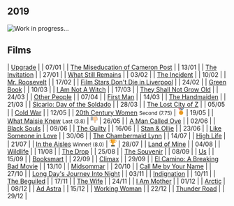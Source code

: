## 2019

![Work in progress...](https://www.markspaneth.com/assets/images/blog/_list_image/02_02_18_508408464_AAB_560x292.jpg)

## Films

| [Upgrade](https://www.imdb.com/title/tt6499752/) | | 07/01 |
| [The Miseducation of Cameron Post](https://www.imdb.com/title/tt6257174/) | | 13/01 |
| [The Invitation](https://www.imdb.com/title/tt2400463/) | | 27/01 |
| [What Still Remains](https://www.imdb.com/title/tt6013156/) | | 03/02 |
| [The Incident](https://www.imdb.com/title/tt3528756/) | | 10/02 |
| [Mr. Roosevelt](https://www.imdb.com/title/tt6212496/) | | 17/02 |
| [Film Stars Don't Die in Liverpool](https://www.imdb.com/title/tt5711148/) | | 24/02 |
| [Green Book](https://www.imdb.com/title/tt6966692/) | | 10/03 |
| [I Am Not A Witch](https://www.imdb.com/title/tt6213284/) | | 17/03 |
| [They Shall Not Grow Old](https://www.imdb.com/title/tt7905466/) | | 24/03 |
| [Other People](https://www.imdb.com/title/tt4158876/) | | 07/04 |
| [First Man](https://www.imdb.com/title/tt1213641/) | | 14/03 |
| [The Handmaiden](https://www.imdb.com/title/tt4016934/) | | 21/03 |
| [Sicario: Day of the Soldado](https://www.imdb.com/title/tt5052474/) | | 28/03 |
| [The Lost City of Z](https://www.imdb.com/title/tt1212428/) | | 05/05 |
| [Cold War](https://www.imdb.com/title/tt6543652/) | | 12/05 |
| [20th Century Women](https://www.imdb.com/title/tt4385888/) <small>Second (7.75)</small> | ![Second](/images/second.png) | 19/05 |
| [What Maisie Knew](https://www.imdb.com/title/tt1932767/) <small>Last (3.8)</small> | ![Last](images/last.png) | 26/05 |
| [A Man Called Ove](https://www.imdb.com/title/tt4080728/) | | 02/06 |
| [Black Souls](https://www.imdb.com/title/tt3894190/) | | 09/06 |
| [The Guilty](https://www.imdb.com/title/tt6742252/) | | 16/06 |
| [Stan & Ollie](https://www.imdb.com/title/tt3385524/) | | 23/06 |
| [Like Someone in Love](https://www.imdb.com/title/tt1843287/) | | 30/06 |
| [The Chambermaid Lynn](https://www.imdb.com/title/tt3290440/) | | 14/07 |
| [High Life](https://www.imdb.com/title/tt4827558/) | | 21/07 |
| [In the Aisles](https://www.imdb.com/title/tt6263618/) <small>Winner! (8.0)</small> | ![Winner!](/images/first.png) | 28/07 |
| [Land of Mine](https://www.imdb.com/title/tt3841424/) | | 04/08 |
| [Wildlife](https://www.imdb.com/title/tt5929754/) | | 11/08 |
| [The Drop](https://www.imdb.com/title/tt1600196/) | | 25/08 |
| [The Souvenir](https://www.imdb.com/title/tt6920356/) | | 08/09 |
| [Us](https://www.imdb.com/title/tt6857112/) | | 15/09 |
| [Booksmart](https://www.imdb.com/title/tt1489887/) | | 22/09 |
| [Climax](https://www.imdb.com/title/tt8359848/) | | 29/09 |
| [El Camino: A Breaking Bad Movie](https://www.imdb.com/title/tt9243946/) | | 13/10 |
| [Midsommar](https://www.imdb.com/title/tt8772262/) | | 20/10 |
| [Call Me by Your Name](https://www.imdb.com/title/tt5726616/) | | 27/10 |
| [Long Day's Journey Into Night](https://www.imdb.com/title/tt8185182/) | | 03/11 |
| [Indignation](https://www.imdb.com/title/tt4193394/) | | 10/11 |
| [The Beguiled](https://www.imdb.com/title/tt5592248/) | | 17/11 |
| [The Wife](https://www.imdb.com/title/tt3750872/) | | 24/11 |
| [I Am Mother](https://www.imdb.com/title/tt6292852/) | | 01/12 |
| [Arctic](https://www.imdb.com/title/tt6820256/) | | 08/12 |
| [Ad Astra](https://www.imdb.com/title/tt2935510/) | | 15/12 |
| [Working Woman](https://www.imdb.com/title/tt8844204/) | | 22/12 |
| [Thunder Road](https://www.imdb.com/title/tt7738450/) | | 29/12 |
